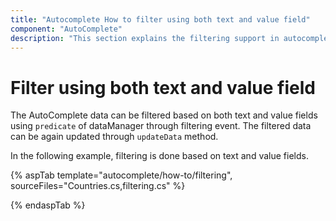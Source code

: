 ```yaml
---
title: "Autocomplete How to filter using both text and value field"
component: "AutoComplete"
description: "This section explains the filtering support in autocomplete control."
---
```


# Filter using both text and value field

The AutoComplete data can be filtered based on both text and value fields using `predicate` of dataManager through filtering event. The filtered data can be again updated through `updateData` method.

In the following example, filtering is done based on text and value fields.

{% aspTab template="autocomplete/how-to/filtering", sourceFiles="Countries.cs,filtering.cs" %}

{% endaspTab %}